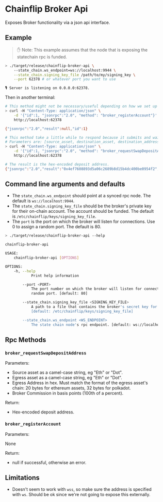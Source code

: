 # Chainflip Broker Api

Exposes Broker functionality via a json api interface.

## Example

> ✋ Note: This example assumes that the node that is exposing the statechain rpc is funded.

```sh
> ./target/release/chainflip-broker-api \
    --state_chain.ws_endpoint=ws://localhost:9944 \
    --state_chain.signing_key_file /path/to/my/signing_key \
    --port 62378 # or whatever port you want to use

🎙 Server is listening on 0.0.0.0:62378.
```

Then in another terminal:

```sh
# This method might not be necessary/useful depending on how we set up the broker.
> curl -H "Content-Type: application/json" \
    -d '{"id":1, "jsonrpc":"2.0", "method": "broker_registerAccount"}' \
    http://localhost:62378

{"jsonrpc":"2.0","result":null,"id":1}

# This method take a little while to respond because it submits and waits for finality. So make sure the request doesn't block.
# Parameters are: [source_asset, destination_asset, destination_address, broker_commission].
> curl -H "Content-Type: application/json" \
    -d '{"id":1, "jsonrpc":"2.0", "method": "broker_requestSwapDepositAddress", "params": ["Eth", "Flip","0xabababababababababababababababababababab", 0]}' \
    http://localhost:62378

# The result is the hex-encoded deposit address.
{"jsonrpc":"2.0","result":"0x4ef7608893d5a06c2689b8d15b4dc400be0954f2","id":1}
```

## Command line arguments and defaults

- The `state_chain.ws_endpoint` should point at a synced rpc node. The default is `ws://localhost:9944`.
- The `state_chain.signing_key_file` should be the broker's private key for their on-chain account. The account should be funded. The default is `/etc/chainflip/keys/signing_key_file`.
- The `port` is the port on which the broker will listen for connections. Use 0 to assign a random port. The default is 80.

```sh
> ./target/release/chainflip-broker-api --help

chainflip-broker-api

USAGE:
    chainflip-broker-api [OPTIONS]

OPTIONS:
    -h, --help
            Print help information

        --port <PORT>
            The port number on which the broker will listen for connections. Use 0 to assing a
            random port. [default: 80]

        --state_chain.signing_key_file <SIGNING_KEY_FILE>
            A path to a file that contains the broker's secret key for signing extrinsics.
            [default: /etc/chainflip/keys/signing_key_file]

        --state_chain.ws_endpoint <WS_ENDPOINT>
            The state chain node's rpc endpoint. [default: ws://localhost:9944]
```

## Rpc Methods

### `broker_requestSwapDepositAddress`

Parameters:

- Source asset as a camel-case string, eg "Eth" or "Dot".
- Egress asset as a camel-case string, eg "Eth" or "Dot".
- Egress Address in hex. Must match the format of the egress asset's chain: 20 bytes for ethereum assets, 32 bytes for polkadot.
- Broker Commission in basis points (100th of a percent).

Return:

- Hex-encoded deposit address.

### `broker_registerAccount`

Parameters:

None

Return:

- null if successful, otherwise an error.

## Limitations

- Doesn't seem to work with `wss`, so make sure the address is specified with `ws`. Should be ok since we're not going to expose this externally.
